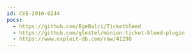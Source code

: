 ```yaml
---
id: CVE-2016-9244
pocs:
  - https://github.com/EgeBalci/Ticketbleed
  - https://github.com/glestel/minion-ticket-bleed-plugin
  - https://www.exploit-db.com/raw/41298
---
```

